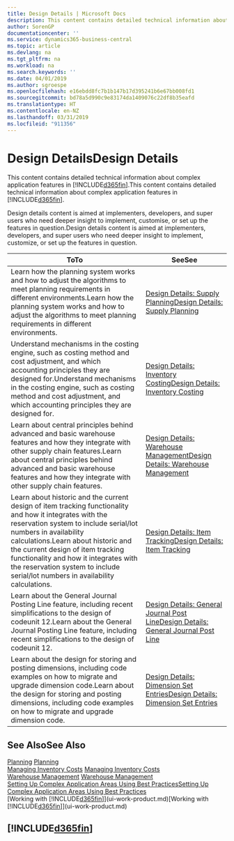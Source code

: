 ```yaml
---
title: Design Details | Microsoft Docs
description: This content contains detailed technical information about complex application features in Business Central.
author: SorenGP
documentationcenter: ''
ms.service: dynamics365-business-central
ms.topic: article
ms.devlang: na
ms.tgt_pltfrm: na
ms.workload: na
ms.search.keywords: ''
ms.date: 04/01/2019
ms.author: sgroespe
ms.openlocfilehash: e16ebdd8fc7b1b147b17d395241b6e67bb008fd1
ms.sourcegitcommit: bd78a5d990c9e83174da1409076c22df8b35eafd
ms.translationtype: HT
ms.contentlocale: en-NZ
ms.lasthandoff: 03/31/2019
ms.locfileid: "911356"
---
```

# <a name="design-details"></a><span data-ttu-id="62b5a-103">Design Details</span><span class="sxs-lookup"><span data-stu-id="62b5a-103">Design Details</span></span>
<span data-ttu-id="62b5a-104">This content contains detailed technical information about complex application features in [!INCLUDE[d365fin](includes/d365fin_md.md)].</span><span class="sxs-lookup"><span data-stu-id="62b5a-104">This content contains detailed technical information about complex application features in [!INCLUDE[d365fin](includes/d365fin_md.md)].</span></span>  

 <span data-ttu-id="62b5a-105">Design details content is aimed at implementers, developers, and super users who need deeper insight to implement, customise, or set up the features in question.</span><span class="sxs-lookup"><span data-stu-id="62b5a-105">Design details content is aimed at implementers, developers, and super users who need deeper insight to implement, customize, or set up the features in question.</span></span>  

|<span data-ttu-id="62b5a-106">**To**</span><span class="sxs-lookup"><span data-stu-id="62b5a-106">**To**</span></span>|<span data-ttu-id="62b5a-107">**See**</span><span class="sxs-lookup"><span data-stu-id="62b5a-107">**See**</span></span>|  
|------------|-------------|  
|<span data-ttu-id="62b5a-108">Learn how the planning system works and how to adjust the algorithms to meet planning requirements in different environments.</span><span class="sxs-lookup"><span data-stu-id="62b5a-108">Learn how the planning system works and how to adjust the algorithms to meet planning requirements in different environments.</span></span>|[<span data-ttu-id="62b5a-109">Design Details: Supply Planning</span><span class="sxs-lookup"><span data-stu-id="62b5a-109">Design Details: Supply Planning</span></span>](design-details-supply-planning.md)|  
|<span data-ttu-id="62b5a-110">Understand mechanisms in the costing engine, such as costing method and cost adjustment, and which accounting principles they are designed for.</span><span class="sxs-lookup"><span data-stu-id="62b5a-110">Understand mechanisms in the costing engine, such as costing method and cost adjustment, and which accounting principles they are designed for.</span></span>|[<span data-ttu-id="62b5a-111">Design Details: Inventory Costing</span><span class="sxs-lookup"><span data-stu-id="62b5a-111">Design Details: Inventory Costing</span></span>](design-details-inventory-costing.md)|  
|<span data-ttu-id="62b5a-112">Learn about central principles behind advanced and basic warehouse features and how they integrate with other supply chain features.</span><span class="sxs-lookup"><span data-stu-id="62b5a-112">Learn about central principles behind advanced and basic warehouse features and how they integrate with other supply chain features.</span></span>|[<span data-ttu-id="62b5a-113">Design Details: Warehouse Management</span><span class="sxs-lookup"><span data-stu-id="62b5a-113">Design Details: Warehouse Management</span></span>](design-details-warehouse-management.md)|  
|<span data-ttu-id="62b5a-114">Learn about historic and the current design of item tracking functionality and how it integrates with the reservation system to include serial/lot numbers in availability calculations.</span><span class="sxs-lookup"><span data-stu-id="62b5a-114">Learn about historic and the current design of item tracking functionality and how it integrates with the reservation system to include serial/lot numbers in availability calculations.</span></span>|[<span data-ttu-id="62b5a-115">Design Details: Item Tracking</span><span class="sxs-lookup"><span data-stu-id="62b5a-115">Design Details: Item Tracking</span></span>](design-details-item-tracking.md)|  
|<span data-ttu-id="62b5a-116">Learn about the General Journal Posting Line feature, including recent simplifications to the design of codeunit 12.</span><span class="sxs-lookup"><span data-stu-id="62b5a-116">Learn about the General Journal Posting Line feature, including recent simplifications to the design of codeunit 12.</span></span>|[<span data-ttu-id="62b5a-117">Design Details: General Journal Post Line</span><span class="sxs-lookup"><span data-stu-id="62b5a-117">Design Details: General Journal Post Line</span></span>](design-details-general-journal-post-line.md)|
|<span data-ttu-id="62b5a-118">Learn about the design for storing and posting dimensions, including code examples on how to migrate and upgrade dimension code.</span><span class="sxs-lookup"><span data-stu-id="62b5a-118">Learn about the design for storing and posting dimensions, including code examples on how to migrate and upgrade dimension code.</span></span>|[<span data-ttu-id="62b5a-119">Design Details: Dimension Set Entries</span><span class="sxs-lookup"><span data-stu-id="62b5a-119">Design Details: Dimension Set Entries</span></span>](design-details-dimension-set-entries.md)| 

## <a name="see-also"></a><span data-ttu-id="62b5a-120">See Also</span><span class="sxs-lookup"><span data-stu-id="62b5a-120">See Also</span></span>  
 <span data-ttu-id="62b5a-121">[Planning](production-planning.md) </span><span class="sxs-lookup"><span data-stu-id="62b5a-121">[Planning](production-planning.md) </span></span>  
 <span data-ttu-id="62b5a-122">[Managing Inventory Costs](finance-manage-inventory-costs.md) </span><span class="sxs-lookup"><span data-stu-id="62b5a-122">[Managing Inventory Costs](finance-manage-inventory-costs.md) </span></span>  
 <span data-ttu-id="62b5a-123">[Warehouse Management](warehouse-manage-warehouse.md) </span><span class="sxs-lookup"><span data-stu-id="62b5a-123">[Warehouse Management](warehouse-manage-warehouse.md) </span></span>  
 [<span data-ttu-id="62b5a-124">Setting Up Complex Application Areas Using Best Practices</span><span class="sxs-lookup"><span data-stu-id="62b5a-124">Setting Up Complex Application Areas Using Best Practices</span></span>](set-up-complex-application-areas-using-best-practices.md)  
 <span data-ttu-id="62b5a-125">[Working with [!INCLUDE[d365fin](includes/d365fin_md.md)]](ui-work-product.md)</span><span class="sxs-lookup"><span data-stu-id="62b5a-125">[Working with [!INCLUDE[d365fin](includes/d365fin_md.md)]](ui-work-product.md)</span></span>

 ## [!INCLUDE[d365fin](includes/free_trial_md.md)]  
